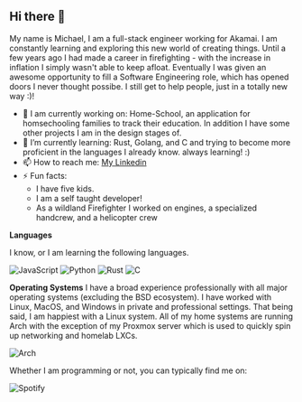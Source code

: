 ## Hi there 👋

My name is Michael, I am a full-stack engineer working for Akamai. I am constantly learning and exploring this new world of creating things. Until a few years ago I had made a career in firefighting - with the increase in inflation I simply wasn't able to keep afloat. Eventually I was given an awesome opportunity to fill a Software Engineering role, which has opened doors I never thought possibe. I still get to help people, just in a totally new way :)!

- 🔭 I am currently working on: Home-School, an application for homsechooling families to track their education.
     In addition I have some other projects I am in the design stages of.
- 🌱 I’m currently learning: Rust, Golang, and C and trying to become more proficient in the languages I already know.
     always learning! :)
- 📫 How to reach me: [My Linkedin](https://www.linkedin.com/in/michael-braley/)
- ⚡ Fun facts:
  * I have five kids.
  * I am a self taught developer!
  * As a wildland Firefighter I worked on engines, a specialized handcrew, and a helicopter crew

**Languages**

I know, or I am learning the following languages.

![JavaScript](https://img.shields.io/badge/javascript-%23323330.svg?style=for-the-badge&logo=javascript&logoColor=%23F7DF1E)
![Python](https://img.shields.io/badge/python-3670A0?style=for-the-badge&logo=python&logoColor=ffdd54)
![Rust](https://img.shields.io/badge/rust-%23000000.svg?style=for-the-badge&logo=rust&logoColor=white)
![C](https://img.shields.io/badge/c-%2300599C.svg?style=for-the-badge&logo=c%2B%2B&logoColor=white)

**Operating Systems**
I have a broad experience professionally with all major operating systems (excluding the BSD ecosystem). I have worked with Linux, MacOS, and Windows in private and professional settings. That being said, I am happiest with a Linux system. All of my home systems are running Arch with the exception of my Proxmox server which is used to quickly spin up networking and homelab LXCs.

![Arch](https://img.shields.io/badge/Arch%20Linux-1793D1?logo=arch-linux&logoColor=fff&style=for-the-badge)

Whether I am programming or not, you can typically find me on:

![Spotify](https://img.shields.io/badge/Spotify-1ED760?style=for-the-badge&logo=spotify&logoColor=white) 
